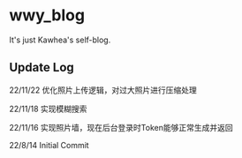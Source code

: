 # wwy_blog

It's just Kawhea's self-blog.

## Update Log
22/11/22 优化照片上传逻辑，对过大照片进行压缩处理

22/11/18 实现模糊搜索

22/11/16 实现照片墙，现在后台登录时Token能够正常生成并返回

22/8/14 Initial Commit


